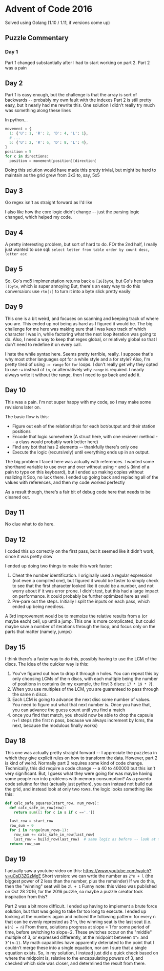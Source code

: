 # Advent of Code 2016

Solved using Golang (1.10 / 1.11, if versions come up)

## Puzzle Commentary

### Day 1

Part 1 changed substantially after I had to start working on part 2.
Part 2 was a pain

## Day 2

Part 1 is easy enough, but the challenge is that the array is sort of backwards -- probably my own fault with the indexes
Part 2 is still pretty easy, but it nearly had me rewrite this. One solution I didn't really try much was something along these lines

In python...

```python
movement = {
  1: {'U': 1, 'R': 2, 'D': 4, 'L': 1},
  # ...
  5: {'U': 2, 'R': 6, 'D': 8, 'L': 4},
}
position = 5
for c in directions:
  position = movement[position][direction]

```

Doing this solution would have made this pretty trivial, but might be hard to maintain as the grid grew from 3x3 to, say, 5x5

## Day 3

Go regex isn't as straight forward as I'd like

I also like how the core logic didn't change -- just the parsing logic changed, which helped my code.

## Day 4

A pretty interesting problem, but sort of hard to do. FOr the 2nd half, I really just wanted to use sql:
`select letter from table order by count desc, letter asc`

## Day 5

So, Go's md5 implmenetation returns back a `[16]byte`, but Go's hex takes `[]byte`, which is super annoying
But, there's an easy way to do this conversaion: use `rtn[:]` to turn it into a byte slick pretty easily

## Day 9

This one is a bit weird, and focuses on scanning and keeping track of where you are. This ended up not being as hard as I figured it would be. The big challenge for me here was making sure that I was keep track of which character I was in, while factoring what the next loop iteration was going to do. 
Also, I need a way to keep that regex global, or relatively global so that I don't need to redefine it on every call.

I hate the while syntax here. Seems pretty terrible, really. I suppose that's why most other languages opt for a while style and a for style? 
Also, I'm pretty tired of using `:= range` for `for` loops. I don't really get why they opted to use `:=` instead of `in`, or alternatively why `range` is required. I nearly always write it without the range, then I need to go back and add it.

## Day 10

This was a pain. I'm not super happy with my code, so I may make some revisions later on.

The basic flow is this:
  * Figure out eah of the relationships for each bot/output and their station positions
  * Encode that logic somewhere (A struct here, with one reciever method -- a class would probably work better here)
  * Find any bot that has 2 elements -- thankfully there's only one
  * Execute the logic (recursively) until everything ends up in an output. 

The big problem I faced here was actually with references. I wanted some shorthand variable to use over and over
without using `*` and `&` (kind of a pain to type on this keyboard), but I ended up making copies without realizing it
Soo, no luck there. I ended up going back and replacing all of the values with references, and then my code worked perfectly

As a result though, there's a fair bit of debug code here that needs to be cleaned out.

## Day 11

No clue what to do here.

## Day 12

I coded this up correctly on the first pass, but it seemed like it didn't work, since it was pretty slow

I ended up doing two things to make this work faster:

1. Cheat the number identification. I originally used a regular expression (not even a compiled one), but figured it would be faster to simply check to see that the first character looked like it could be a number, and not worry about if it was error prone. I didn't test, but this had a large impact on performance. it could probably be further optimized here as well
2. Pre-pare out the steps. Initially I split the inputs on each pass, which ended up being needless.

A 3rd improvement would be to memoize the relative results from a (or maybe each) cell, up until a jump. This one is more complicated, but could maybe save a number of iterations through the loop, and focus only on the parts that matter (namely, jumps)

## Day 15

I think there's a faster way to do this, possibly having to use the LCM of the discs. The idea of the quicker way is this:

1. You've figured out how to drop it through n holes. You can repeat this by only choosing LCMs of the n discs, with each multiple being the number of positions in contains (in my example, the first 3 discs: `17 * 19 * 7`). 
2. When you use multiples of the LCM, you are guarenteed to pass through the same n discs. 
3. Each LCM is going to advance the next disc some number of values. You need to figure out what that next number is. Once you have that, you can advance the guess count until you find a match
4. once you find that match, you should now be able to drop the capsule n+1 steps (the first n pass, because we always increment by lcms, the next, because the modulous finally works)


## Day 18

This one was actually pretty straight forward -- I appreciate the puzzlesa in which they give explicit rules on how to transform the data. 
However, part 2 is kind of weird. Normally part 2 requires some kind of code change. Technically, this did require a code change -- a 40 to 400000
but this isn't very significant. But, I guess what they were going for was maybe having some people run into problems with memory consumption? As a psuedo code solutino for that (actually just python), you can instead not build out the grid, and instead look at only two rows. the logic looks something like this:

```python
def calc_safe_squares(start_row, num_rows):
  def calc_safe_in_row(row):
    return sum([1 for c in s if c =='.'])

  last_row = start_row
  row_sum = 0
  for i in range(num_rows-1):
    row_sum += calc_safe_in_row(last_row)
    last_row = build_row(last_row)  # same logic as before -- look at the previous row based off of the established rules
  return row_sum
```

## Day 19

I actually saw a youtube video on this: https://www.youtube.com/watch?v=uCsD3ZGzMgE
Short version: we can wrtie the number as `2^n + l` (the biggest power of 2 less than the number, plus the remainder)
If we do this, then the "winning" seat will be `2l + 1`
Funny note: this video was published on Oct 28 2016, for the 2016 puzzle, so maybe a puzzle creator took inspiration from this?

Part 2 was a bit more difficult. I ended up having to implement a brute force solution, but that was going to take far too long to execute.
I ended up looking at the numbers again and noticed the following pattern:
for every n that can be evenly represted as 3^n, the winning seat is the last seat (i.e. `W(n) = n`)
From there, solutions progress at slope = 1 for some period of time, before switching to slope=2. These switches occur
on the "middle" multiple of 3, or expressed differently, at the midpoint between `3^n` and `3^(n-1)`. My math capabitiles have
apparently deteriated to the point that I couldn't merge these into a single equation, nor am I sure that a single equation exists.
So, in my solution, I instead just did a quick check based on where the midpoint is, relative to the encapsulating powers of 3, and checked
which side was closer, and determined the result from there.